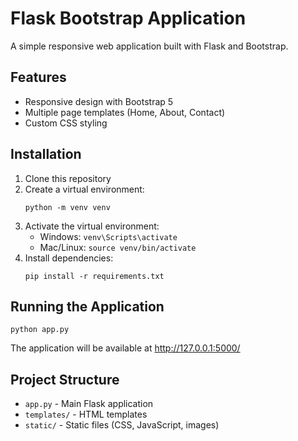 
# Flask Bootstrap Application

A simple responsive web application built with Flask and Bootstrap.

## Features

- Responsive design with Bootstrap 5
- Multiple page templates (Home, About, Contact)
- Custom CSS styling

## Installation

1. Clone this repository
2. Create a virtual environment:
   ```
   python -m venv venv
   ```
3. Activate the virtual environment:
   - Windows: `venv\Scripts\activate`
   - Mac/Linux: `source venv/bin/activate`
4. Install dependencies:
   ```
   pip install -r requirements.txt
   ```

## Running the Application

```
python app.py
```

The application will be available at http://127.0.0.1:5000/

## Project Structure

- `app.py` - Main Flask application
- `templates/` - HTML templates
- `static/` - Static files (CSS, JavaScript, images)
